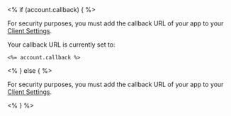 <div class="setup-callback">
<% if (account.callback) { %>
<p>For security purposes, you must add the callback URL of your app to your <a href="${manage_url}/#/applications/${account.clientId}/settings">Client Settings</a>.</p>
<p>Your callback URL is currently set to:
<pre><code><%= account.callback %></code></pre>
</p>
<% } else { %>
<p>For security purposes, you must add the callback URL of your app to your <a href="${manage_url}/#/applications">Client Settings</a>.</p>
<% } %>

</div>
